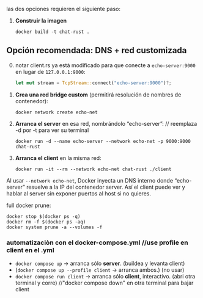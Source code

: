 las dos opciones requieren el siguiente paso:

1. **Construir la imagen**

   ```
   docker build -t chat-rust .
   ```


## Opción recomendada: DNS + red customizada 

0. notar client.rs ya està modificado para que conecte a `echo-server:9000` en lugar de `127.0.0.1:9000`:

   ```rust
   let mut stream = TcpStream::connect("echo-server:9000")?;
   ```


1. **Crea una red bridge custom** (permitirá resolución de nombres de contenedor):

   ```
   docker network create echo-net
   ```

2. **Arranca el server** en esa red, nombrándolo “echo-server”: // reemplaza -d por -t para ver su terminal

   ```
   docker run -d --name echo-server --network echo-net -p 9000:9000 chat-rust
   ```

3. **Arranca el client** en la misma red:

   ```
   docker run -it --rm --network echo-net chat-rust ./client
   ```

Al usar `--network echo-net`, Docker inyecta un DNS interno donde “echo-server” resuelve a la IP del contenedor server. Así el client puede ver y hablar al server sin exponer puertos al host si no quieres.

full docker prune:
```
docker stop $(docker ps -q)
docker rm -f $(docker ps -aq)
docker system prune -a --volumes -f
```



### automatizaciòn con el docker-compose.yml //use profile en client en el .yml


* `docker compose up` → arranca sólo **server**. (buildea y levanta client)
* (`docker compose up --profile client` → arranca ambos.) (no usar)
* `docker compose run client` → arranca sólo **client**, interactivo. (abri otra terminal y corre)
//"docker compose down" en otra terminal para bajar client

